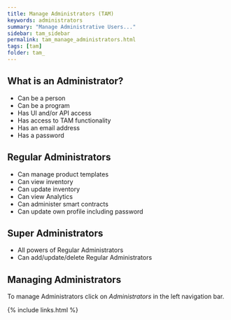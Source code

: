 ```yaml
---
title: Manage Administrators (TAM)
keywords: administrators 
summary: "Manage Administrative Users..."
sidebar: tam_sidebar
permalink: tam_manage_administrators.html
tags: [tam]
folder: tam_
---
```


## What is an Administrator?

* Can be a person 
* Can be a program
* Has UI and/or API access
* Has access to TAM functionality
* Has an email address
* Has a password

## Regular Administrators

* Can manage product templates
* Can view inventory 
* Can update inventory 
* Can view Analytics
* Can administer smart contracts
* Can update own profile including password

## Super Administrators

* All powers of Regular Administrators
* Can add/update/delete Regular Administrators


## Managing Administrators 

To manage Administrators click on *Administrators* in the left navigation bar.

{% include links.html %}